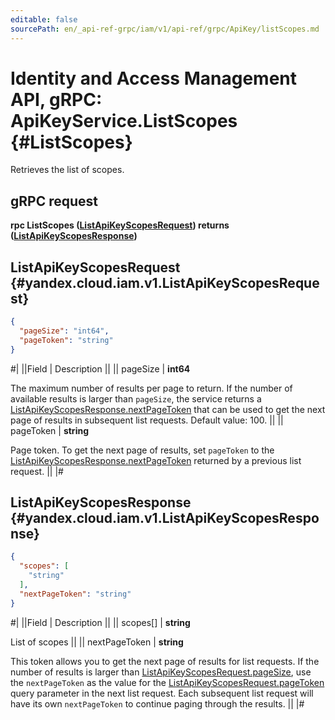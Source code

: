 ```yaml
---
editable: false
sourcePath: en/_api-ref-grpc/iam/v1/api-ref/grpc/ApiKey/listScopes.md
---
```


# Identity and Access Management API, gRPC: ApiKeyService.ListScopes {#ListScopes}

Retrieves the list of scopes.

## gRPC request

**rpc ListScopes ([ListApiKeyScopesRequest](#yandex.cloud.iam.v1.ListApiKeyScopesRequest)) returns ([ListApiKeyScopesResponse](#yandex.cloud.iam.v1.ListApiKeyScopesResponse))**

## ListApiKeyScopesRequest {#yandex.cloud.iam.v1.ListApiKeyScopesRequest}

```json
{
  "pageSize": "int64",
  "pageToken": "string"
}
```

#|
||Field | Description ||
|| pageSize | **int64**

The maximum number of results per page to return. If the number of available
results is larger than `pageSize`,
the service returns a [ListApiKeyScopesResponse.nextPageToken](#yandex.cloud.iam.v1.ListApiKeyScopesResponse)
that can be used to get the next page of results in subsequent list requests.
Default value: 100. ||
|| pageToken | **string**

Page token. To get the next page of results, set `pageToken` to the
[ListApiKeyScopesResponse.nextPageToken](#yandex.cloud.iam.v1.ListApiKeyScopesResponse) returned by a previous list request. ||
|#

## ListApiKeyScopesResponse {#yandex.cloud.iam.v1.ListApiKeyScopesResponse}

```json
{
  "scopes": [
    "string"
  ],
  "nextPageToken": "string"
}
```

#|
||Field | Description ||
|| scopes[] | **string**

List of scopes ||
|| nextPageToken | **string**

This token allows you to get the next page of results for list requests. If the number of results
is larger than [ListApiKeyScopesRequest.pageSize](#yandex.cloud.iam.v1.ListApiKeyScopesRequest), use the `nextPageToken` as the value
for the [ListApiKeyScopesRequest.pageToken](#yandex.cloud.iam.v1.ListApiKeyScopesRequest) query parameter in the next list request.
Each subsequent list request will have its own `nextPageToken` to continue paging through the results. ||
|#